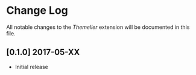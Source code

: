 # Change Log
All notable changes to the *Themelier* extension will be documented in this file.

## [0.1.0] 2017-05-XX
- Initial release